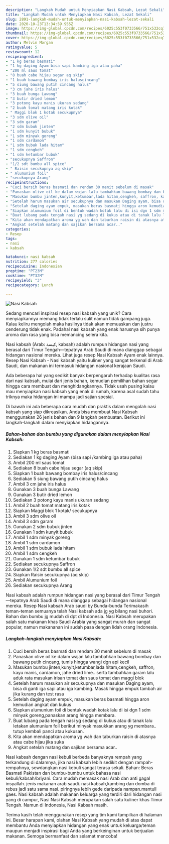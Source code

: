 ```yaml
---
description: "Langkah Mudah untuk Menyiapkan Nasi Kabsah, Lezat Sekali"
title: "Langkah Mudah untuk Menyiapkan Nasi Kabsah, Lezat Sekali"
slug: 2891-langkah-mudah-untuk-menyiapkan-nasi-kabsah-lezat-sekali
date: 2020-10-23T13:34:59.955Z
image: https://img-global.cpcdn.com/recipes/6025c553f0733566/751x532cq70/nasi-kabsah-foto-resep-utama.jpg
thumbnail: https://img-global.cpcdn.com/recipes/6025c553f0733566/751x532cq70/nasi-kabsah-foto-resep-utama.jpg
cover: https://img-global.cpcdn.com/recipes/6025c553f0733566/751x532cq70/nasi-kabsah-foto-resep-utama.jpg
author: Melvin Morgan
ratingvalue: 5
reviewcount: 12
recipeingredient:
- "1 kg beras basmati"
- "1 kg daging Ayam bisa sapi kambing iga atau paha"
- "200 ml saus tomat"
- "8 buah cabe hijau segar aq skip"
- "1 buah bawang bombay iris haluscincang"
- "5 siung bawang putih cincang halus"
- "3 cm jahe iris halus"
- "3 buah bunga Lawang"
- "3 butir dried lemon"
- "3 potong kayu manis ukuran sedang"
- "2 buah tomat matang iris kotak"
- " Maggi blok 1 kotak secukupnya"
- "3 sdm olive oil"
- "3 sdm garam"
- "2 sdm bubuk jinten"
- "1 sdm kunyit bubuk"
- "1 sdm minyak goreng"
- "1 sdm cardamon"
- "1 sdm bubuk lada hitam"
- "1 sdm cengkeh"
- "1 sdm ketumbar bubuk"
- "secukupnya Saffron"
- "1/2 sdt bumbu all spice"
- " Raisin secukupnya aq skip"
- " Alumunium foil"
- "secukupnya Arang"
recipeinstructions:
- "Cuci bersih beras basmati dan rendam 30 menit sebelum di masak"
- "Panaskan olive oil ke dalam wajan lalu tambahkan bawang bombay dan bawang putih cincang, tumis hingga wangi dgn api kecil"
- "Masukan bumbu jinten,kunyit,ketumbar,lada hitam,cengkeh, saffron, kayu manis, cardamon, jahe dried lime.. serta tambahkan garam lalu aduk rata masukan irisan tomat dan saus tomat dan maggi blok"
- "Setelah harum masukan air secukupnya dan masukan Daging ayam, bisa di ganti iga sapi atau iga kambing. Masak hingga empuk tambah air jika kurang dan test rasa"
- "Setelah daging ayam empuk, masukan beras basmati hingga aron kemudian angkat dan kukus"
- "Siapkan alumunium foil di bentuk wadah kotak lalu di isi dgn 1 sdm minyak goreng,panaskan arang hingga membara."
- "Buat lubang pada tengah nasi yg sedang di kukus atau di tanak lalu letakan alumunium foil berikut minyak masukkan arang yg membara.. tutup kembali panci atau kukusan."
- "Kita akan mendapatkan aroma yg wah dan taburkan raisin di atasnya atau cabe hijau jika suka"
- "Angkat setelah matang dan sajikan bersama acar.."
categories:
- Resep
tags:
- nasi
- kabsah

katakunci: nasi kabsah 
nutrition: 277 calories
recipecuisine: Indonesian
preptime: "PT23M"
cooktime: "PT32M"
recipeyield: "3"
recipecategory: Lunch

---
```



![Nasi Kabsah](https://img-global.cpcdn.com/recipes/6025c553f0733566/751x532cq70/nasi-kabsah-foto-resep-utama.jpg)

Sedang mencari inspirasi resep nasi kabsah yang unik? Cara menyiapkannya memang tidak terlalu sulit namun tidak gampang juga. Kalau keliru mengolah maka hasilnya tidak akan memuaskan dan justru cenderung tidak enak. Padahal nasi kabsah yang enak harusnya sih punya aroma dan rasa yang bisa memancing selera kita.

Nasi kabsah (Arab: كبسة, kabsah) adalah rumpun hidangan nasi yang berasal dari Timur Tengah—tepatnya Arab Saudi di mana dianggap sebagai hidangan nasional mereka. Lihat juga resep Nasi Kabsah Ayam enak lainnya. Resep Nasi Kabsah - Nasi kabsah yaitu kuliner yang sangat terkenal di Arab Saudi, dan makanan ini termasuk hidangan nasional kerajaan Saudi.

Ada beberapa hal yang sedikit banyak berpengaruh terhadap kualitas rasa dari nasi kabsah, mulai dari jenis bahan, kemudian pemilihan bahan segar hingga cara membuat dan menghidangkannya. Tidak usah pusing kalau mau menyiapkan nasi kabsah yang enak di rumah, karena asal sudah tahu triknya maka hidangan ini mampu jadi sajian spesial.


Di bawah ini ada beberapa cara mudah dan praktis dalam mengolah nasi kabsah yang siap dikreasikan. Anda bisa membuat Nasi Kabsah menggunakan 26 jenis bahan dan 9 langkah pembuatan. Berikut ini langkah-langkah dalam menyiapkan hidangannya.

<!--inarticleads1-->

##### Bahan-bahan dan bumbu yang digunakan dalam menyiapkan Nasi Kabsah:

1. Siapkan 1 kg beras basmati
1. Sediakan 1 kg daging Ayam (bisa sapi /kambing iga atau paha)
1. Ambil 200 ml saus tomat
1. Sediakan 8 buah cabe hijau segar (aq skip)
1. Siapkan 1 buah bawang bombay iris halus/cincang
1. Sediakan 5 siung bawang putih cincang halus
1. Ambil 3 cm jahe iris halus
1. Gunakan 3 buah bunga Lawang
1. Gunakan 3 butir dried lemon
1. Sediakan 3 potong kayu manis ukuran sedang
1. Ambil 2 buah tomat matang iris kotak
1. Siapkan  Maggi blok 1 kotak/ secukupnya
1. Ambil 3 sdm olive oil
1. Ambil 3 sdm garam
1. Gunakan 2 sdm bubuk jinten
1. Gunakan 1 sdm kunyit bubuk
1. Ambil 1 sdm minyak goreng
1. Ambil 1 sdm cardamon
1. Ambil 1 sdm bubuk lada hitam
1. Ambil 1 sdm cengkeh
1. Gunakan 1 sdm ketumbar bubuk
1. Sediakan secukupnya Saffron
1. Gunakan 1/2 sdt bumbu all spice
1. Siapkan  Raisin secukupnya (aq skip)
1. Ambil  Alumunium foil
1. Sediakan secukupnya Arang


Nasi kabsah adalah rumpun hidangan nasi yang berasal dari Timur Tengah—tepatnya Arab Saudi di mana dianggap sebagai hidangan nasional mereka. Resep Nasi kabsah Arab saudi by Bunda-bunda Terimakasih teman-teman semuanya telah Nasi kabsah ada jg yg bilang nasi buhori. Bahan dan bumbu jg mudah di dpt di Indonesia. Nasi Kabsah merupakan salah satu makanan khas Saudi Arabia yang sangat murah dan sangat popular, namun makananan ini sudah pasa dengan lidah orang Indonesia. 

<!--inarticleads2-->

##### Langkah-langkah menyiapkan Nasi Kabsah:

1. Cuci bersih beras basmati dan rendam 30 menit sebelum di masak
1. Panaskan olive oil ke dalam wajan lalu tambahkan bawang bombay dan bawang putih cincang, tumis hingga wangi dgn api kecil
1. Masukan bumbu jinten,kunyit,ketumbar,lada hitam,cengkeh, saffron, kayu manis, cardamon, jahe dried lime.. serta tambahkan garam lalu aduk rata masukan irisan tomat dan saus tomat dan maggi blok
1. Setelah harum masukan air secukupnya dan masukan Daging ayam, bisa di ganti iga sapi atau iga kambing. Masak hingga empuk tambah air jika kurang dan test rasa
1. Setelah daging ayam empuk, masukan beras basmati hingga aron kemudian angkat dan kukus
1. Siapkan alumunium foil di bentuk wadah kotak lalu di isi dgn 1 sdm minyak goreng,panaskan arang hingga membara.
1. Buat lubang pada tengah nasi yg sedang di kukus atau di tanak lalu letakan alumunium foil berikut minyak masukkan arang yg membara.. tutup kembali panci atau kukusan.
1. Kita akan mendapatkan aroma yg wah dan taburkan raisin di atasnya atau cabe hijau jika suka
1. Angkat setelah matang dan sajikan bersama acar..


Nasi kabsah dengan nasi kebuli berbeda banyaknya rempah yang terkandung di dalamnya, jika nasi kabsah lebih sedikit dengan rampah-rempahnya, sewdangkan nasi kebuli sangat terasa sekali. Bahan: Beras Basmati Pakistan dan bumbu-bumbu untuk bahasa nasi kebuli/kabsah/briyani. Cara mudah memasak nasi Arab dan anti gagal insyallah. jenis makanan arab saudi. nasi kabsah,kambing dan domba di rebus jadi satu sama nasi. piringnya lebih gede daripada nampan.mantull gaes. Nasi kabsah adalah makanan keluarga yang terdiri dari hidangan nasi yang di campur, Nasi Nasi Kabsah merupakan salah satu kuliner khas Timur Tengah. Namun di Indonesia, Nasi Kabsah masih. 

Terima kasih telah menggunakan resep yang tim kami tampilkan di halaman ini. Besar harapan kami, olahan Nasi Kabsah yang mudah di atas dapat membantu Anda menyiapkan hidangan yang enak untuk keluarga/teman maupun menjadi inspirasi bagi Anda yang berkeinginan untuk berjualan makanan. Semoga bermanfaat dan selamat mencoba!

